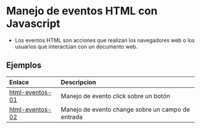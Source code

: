 # Manejo de eventos HTML con Javascript

- Los eventos HTML son acciones que realizan los navegadores web o los usuarios que interactúan con un documento web.

## Ejemplos 

|Enlace                                |Descripcion        |
|:-----                                |:----------        |
|[html-eventos-01](html-eventos-01/)   |Manejo de evento click sobre un botón  |
|[html-eventos-02](html-eventos-02/)   |Manejo de evento change sobre un campo de entrada  |

